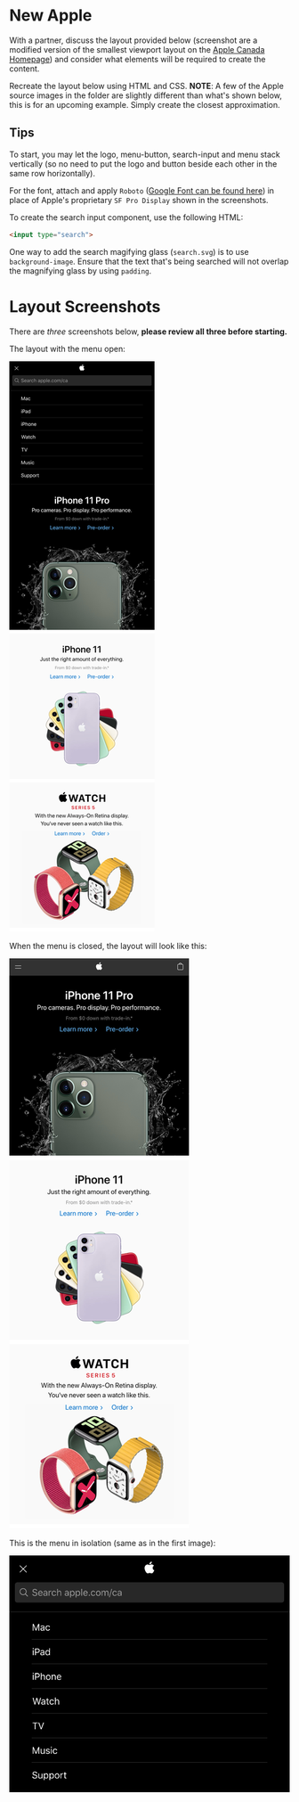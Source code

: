 # New Apple

With a partner, discuss the layout provided below (screenshot are a modified version of the smallest viewport layout on the [Apple Canada Homepage](https://www.apple.com/ca/)) and consider what elements will be required to create the content.

Recreate the layout below using HTML and CSS. **NOTE**: A few of the Apple source images in the folder are slightly different than what's shown below, this is for an upcoming example. Simply create the closest approximation.

## Tips

To start, you may let the logo, menu-button, search-input and menu stack vertically (so no need to put the logo and button beside each other in the same row horizontally).

For the font, attach and apply `Roboto` ([Google Font can be found here](https://fonts.google.com/specimen/Roboto)) in place of Apple's proprietary `SF Pro Display` shown in the screenshots.

To create the search input component, use the following HTML:
```html
<input type="search">
```

One way to add the search magifying glass (`search.svg`) is to use `background-image`. Ensure that the text that's being searched will not overlap the magnifying glass by using `padding`.

# Layout Screenshots

There are _three_ screenshots below, **please review all three before starting.**

The layout with the menu open:

![Apple's Mobile Layout](img/sample-layout-open-menu.png?raw=true "Apple's Mobile Layout")

When the menu is closed, the layout will look like this:

![Apple's Mobile w/ Closed Menu](img/sample-layout.png?raw=true "Apple's Mobile w/ Closed Menu")

This is the menu in isolation (same as in the first image):

![The Menu](img/sample-layout-menu.png?raw=true "The Menu")